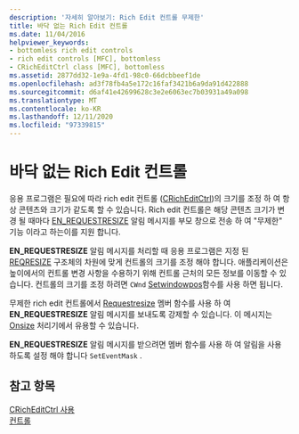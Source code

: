 ```yaml
---
description: '자세히 알아보기: Rich Edit 컨트롤 무제한'
title: 바닥 없는 Rich Edit 컨트롤
ms.date: 11/04/2016
helpviewer_keywords:
- bottomless rich edit controls
- rich edit controls [MFC], bottomless
- CRichEditCtrl class [MFC], bottomless
ms.assetid: 2877dd32-1e9a-4fd1-98c0-66dcbbeef1de
ms.openlocfilehash: ad3f78fb4a5e172c16faf3421b6a9da91d422888
ms.sourcegitcommit: d6af41e42699628c3e2e6063ec7b03931a49a098
ms.translationtype: MT
ms.contentlocale: ko-KR
ms.lasthandoff: 12/11/2020
ms.locfileid: "97339815"
---
```

# <a name="bottomless-rich-edit-controls"></a>바닥 없는 Rich Edit 컨트롤

응용 프로그램은 필요에 따라 rich edit 컨트롤 ([CRichEditCtrl](reference/cricheditctrl-class.md))의 크기를 조정 하 여 항상 콘텐츠와 크기가 같도록 할 수 있습니다. Rich edit 컨트롤은 해당 콘텐츠 크기가 변경 될 때마다 [EN_REQUESTRESIZE](/windows/win32/Controls/en-requestresize) 알림 메시지를 부모 창으로 전송 하 여 "무제한" 기능 이라고 하는이를 지원 합니다.

**EN_REQUESTRESIZE** 알림 메시지를 처리할 때 응용 프로그램은 지정 된 [REQRESIZE](/windows/win32/api/richedit/ns-richedit-reqresize) 구조체의 차원에 맞게 컨트롤의 크기를 조정 해야 합니다. 애플리케이션은 높이에서의 컨트롤 변경 사항을 수용하기 위해 컨트롤 근처의 모든 정보를 이동할 수 있습니다. 컨트롤의 크기를 조정 하려면 `CWnd` [Setwindowpos](reference/cwnd-class.md#setwindowpos)함수를 사용 하면 됩니다.

무제한 rich edit 컨트롤에서 [Requestresize](reference/cricheditctrl-class.md#requestresize) 멤버 함수를 사용 하 여 **EN_REQUESTRESIZE** 알림 메시지를 보내도록 강제할 수 있습니다. 이 메시지는 [Onsize](reference/cwnd-class.md#onsize) 처리기에서 유용할 수 있습니다.

**EN_REQUESTRESIZE** 알림 메시지를 받으려면 멤버 함수를 사용 하 여 알림을 사용 하도록 설정 해야 합니다 `SetEventMask` .

## <a name="see-also"></a>참고 항목

[CRichEditCtrl 사용](using-cricheditctrl.md)<br/>
[컨트롤](controls-mfc.md)
